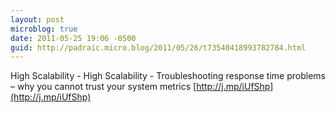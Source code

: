 ```yaml
---
layout: post
microblog: true
date: 2011-05-25 19:06 -0500
guid: http://padraic.micro.blog/2011/05/26/t73540418993782784.html
---
```

High Scalability - High Scalability - Troubleshooting response time problems – why you cannot trust your system metrics [http://j.mp/iUfShp](http://j.mp/iUfShp)
